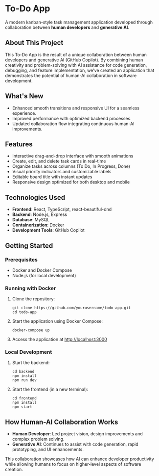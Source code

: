 # To-Do App

A modern kanban-style task management application developed through collaboration between **human developers** and **generative AI**.

## About This Project

This To-Do App is the result of a unique collaboration between human developers and generative AI (GitHub Copilot). By combining human creativity and problem-solving with AI assistance for code generation, debugging, and feature implementation, we've created an application that demonstrates the potential of human-AI collaboration in software development.

## What's New

- Enhanced smooth transitions and responsive UI for a seamless experience.
- Improved performance with optimized backend processes.
- Updated collaboration flow integrating continuous human-AI improvements.

## Features

- Interactive drag-and-drop interface with smooth animations
- Create, edit, and delete task cards in real-time
- Organize tasks across columns (To Do, In Progress, Done)
- Visual priority indicators and customizable labels
- Editable board title with instant updates
- Responsive design optimized for both desktop and mobile

## Technologies Used

- **Frontend**: React, TypeScript, react-beautiful-dnd
- **Backend**: Node.js, Express
- **Database**: MySQL
- **Containerization**: Docker
- **Development Tools**: GitHub Copilot

## Getting Started

### Prerequisites

- Docker and Docker Compose
- Node.js (for local development)

### Running with Docker

1. Clone the repository:
   ```
   git clone https://github.com/yourusername/todo-app.git
   cd todo-app
   ```

2. Start the application using Docker Compose:
   ```
   docker-compose up
   ```

3. Access the application at [http://localhost:3000](http://localhost:3000)

### Local Development

1. Start the backend:
   ```
   cd backend
   npm install
   npm run dev
   ```

2. Start the frontend (in a new terminal):
   ```
   cd frontend
   npm install
   npm start
   ```

## How Human-AI Collaboration Works

- **Human Developer**: Led project vision, design improvements and complex problem solving.
- **Generative AI**: Continues to assist with code generation, rapid prototyping, and UI enhancements.

This collaboration showcases how AI can enhance developer productivity while allowing humans to focus on higher-level aspects of software creation.